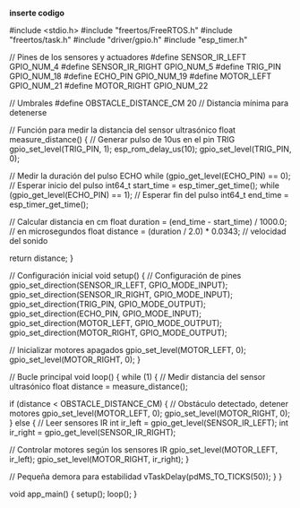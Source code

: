 **inserte codigo**

#include <stdio.h>
#include "freertos/FreeRTOS.h"
#include "freertos/task.h"
#include "driver/gpio.h"
#include "esp_timer.h"

// Pines de los sensores y actuadores
#define SENSOR_IR_LEFT GPIO_NUM_4
#define SENSOR_IR_RIGHT GPIO_NUM_5
#define TRIG_PIN GPIO_NUM_18
#define ECHO_PIN GPIO_NUM_19
#define MOTOR_LEFT GPIO_NUM_21
#define MOTOR_RIGHT GPIO_NUM_22

// Umbrales
#define OBSTACLE_DISTANCE_CM 20 // Distancia mínima para detenerse

// Función para medir la distancia del sensor ultrasónico
float measure_distance() {
    // Generar pulso de 10us en el pin TRIG
    gpio_set_level(TRIG_PIN, 1);
    esp_rom_delay_us(10);
    gpio_set_level(TRIG_PIN, 0);

 // Medir la duración del pulso ECHO
    while (gpio_get_level(ECHO_PIN) == 0); // Esperar inicio del pulso
    int64_t start_time = esp_timer_get_time();
    while (gpio_get_level(ECHO_PIN) == 1); // Esperar fin del pulso
    int64_t end_time = esp_timer_get_time();

// Calcular distancia en cm
    float duration = (end_time - start_time) / 1000.0; // en microsegundos
    float distance = (duration / 2.0) * 0.0343;        // velocidad del sonido

 return distance;
}

// Configuración inicial
void setup() {
    // Configuración de pines
    gpio_set_direction(SENSOR_IR_LEFT, GPIO_MODE_INPUT);
    gpio_set_direction(SENSOR_IR_RIGHT, GPIO_MODE_INPUT);
    gpio_set_direction(TRIG_PIN, GPIO_MODE_OUTPUT);
    gpio_set_direction(ECHO_PIN, GPIO_MODE_INPUT);
    gpio_set_direction(MOTOR_LEFT, GPIO_MODE_OUTPUT);
    gpio_set_direction(MOTOR_RIGHT, GPIO_MODE_OUTPUT);

// Inicializar motores apagados
    gpio_set_level(MOTOR_LEFT, 0);
    gpio_set_level(MOTOR_RIGHT, 0);
}

// Bucle principal
void loop() {
    while (1) {
        // Medir distancia del sensor ultrasónico
        float distance = measure_distance();

 if (distance < OBSTACLE_DISTANCE_CM) {
            // Obstáculo detectado, detener motores
            gpio_set_level(MOTOR_LEFT, 0);
            gpio_set_level(MOTOR_RIGHT, 0);
        } else {
            // Leer sensores IR
            int ir_left = gpio_get_level(SENSOR_IR_LEFT);
            int ir_right = gpio_get_level(SENSOR_IR_RIGHT);

 // Controlar motores según los sensores IR
            gpio_set_level(MOTOR_LEFT, ir_left);
            gpio_set_level(MOTOR_RIGHT, ir_right);
        }

// Pequeña demora para estabilidad
        vTaskDelay(pdMS_TO_TICKS(50));
    }
}

void app_main() {
    setup();
    loop();
}
